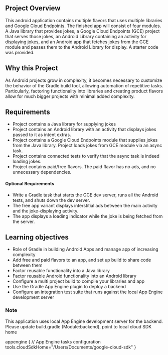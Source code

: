 ## Project Overview

This android application contains multiple flavors that uses
multiple libraries and Google Cloud Endpoints. The finished app will consist
of four modules. A Java library that provides jokes, a Google Cloud Endpoints
(GCE) project that serves those jokes, an Android Library containing an
activity for displaying jokes, and an Android app that fetches jokes from the
GCE module and passes them to the Android Library for display. A starter code was 
provided. 

## Why this Project

As Android projects grow in complexity, it becomes necessary to customize the
behavior of the Gradle build tool, allowing automation of repetitive tasks.
Particularly, factoring functionality into libraries and creating product
flavors allow for much bigger projects with minimal added complexity.

## Requirements

* Project contains a Java library for supplying jokes
* Project contains an Android library with an activity that displays jokes passed to it as intent extras.
* Project contains a Google Cloud Endpoints module that supplies jokes from the Java library. Project loads jokes from GCE module via an async task.
* Project contains connected tests to verify that the async task is indeed loading jokes.
* Project contains paid/free flavors. The paid flavor has no ads, and no unnecessary dependencies.

#### Optional Requirements

* Write a Gradle task that starts the GCE dev server, runs all the Android tests, and shuts down the dev server.
* The free app variant displays interstitial ads between the main activity and the joke-displaying activity.
* The app displays a loading indicator while the joke is being fetched from the server.

## Learning objectives

* Role of Gradle in building Android Apps and manage app of increasing complexity
* Add free and paid flavors to an app, and set up build to share code between them
* Factor reusable functionality into a Java library
* Factor reusable Android functionality into an Android library
* Configure a multi project build to compile your libraries and app
* Use the Gradle App Engine plugin to deploy a backend 
* Configure an integration test suite that runs against the local App Engine development server

### Note

This application uses local App Engine development server for the backend. Please update build.gradle (Module:backend), point to local cloud SDK home 

appengine {  // App Engine tasks configuration
    tools.cloudSdkHome="/Users/Documents/google-cloud-sdk"
}   

